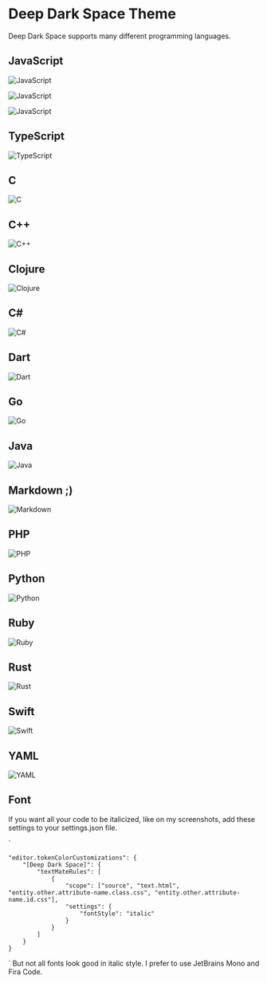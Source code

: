 <!-- # deep-dark-space README

## Working with Markdown

You can author your README using Visual Studio Code. Here are some useful editor keyboard shortcuts:

- Split the editor (`Cmd+\` on macOS or `Ctrl+\` on Windows and Linux).
- Toggle preview (`Shift+Cmd+V` on macOS or `Shift+Ctrl+V` on Windows and Linux).
- Press `Ctrl+Space` (Windows, Linux, macOS) to see a list of Markdown snippets.

## For more information

- [Visual Studio Code's Markdown Support](http://code.visualstudio.com/docs/languages/markdown)
- [Markdown Syntax Reference](https://help.github.com/articles/markdown-basics/)

**Enjoy!**
_qwe_
**_qweqwe_**
~~qwe~~

1. qwe
2. qweqwe

![text description](https://text)

> asdsad
>
> > asdasd
> >
> > > qweqweqwe

<https://sdfsdf> -->

# Deep Dark Space Theme

Deep Dark Space supports many different programming languages.

## JavaScript

![JavaScript](/images/JS-1.png)

![JavaScript](/images/JS-2.png)

![JavaScript](/images/JS-3.png)

## TypeScript

![TypeScript](/images/TS.png)

## C

![C](/images/C.png)

## C++

![C++](/images/C++.png)

## Clojure

![Clojure](/images/CLOJURE.png)

## C#

![C#](/images/C#.png)

## Dart

![Dart](/images/DART.png)

## Go

![Go](/images/GO.png)

## Java

![Java](/images/JAVA.png)

## Markdown ;)

![Markdown](/images/MARKDOWN.png)

## PHP

![PHP](/images/PHP.png)

## Python

![Python](/images/PYTHON.png)

## Ruby

![Ruby](/images/RUBY.png)

## Rust

![Rust](/images/RUST.png)

## Swift

![Swift](/images/SWIFT.png)

## YAML

![YAML](/images/YAML.png)

## Font

If you want all your code to be italicized, like on my screenshots, add these settings to your settings.json file.

`

    "editor.tokenColorCustomizations": {
    	"[Deep Dark Space]": {
    		"textMateRules": [
    			{
    				"scope": ["source", "text.html", "entity.other.attribute-name.class.css", "entity.other.attribute-name.id.css"],
    				"settings": {
    					"fontStyle": "italic"
    				}
    			}
    		]
    	}
    }

`
But not all fonts look good in italic style. I prefer to use JetBrains Mono and Fira Code.
